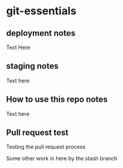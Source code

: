 # git-essentials

## deployment notes
Text Here

## staging notes
Text here

## How to use this repo notes
Text here

## Pull request test
Testing the pull request process

Some other work in here by the stash branch